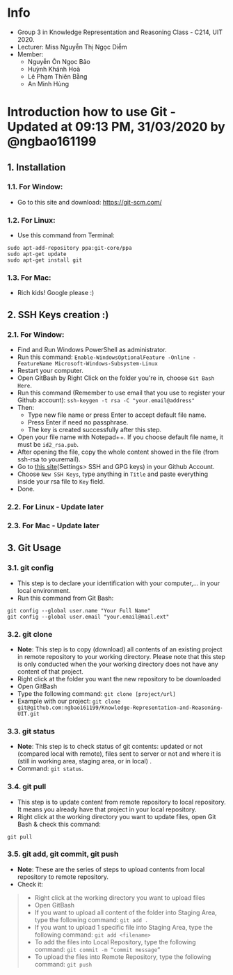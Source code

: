 # Info
- Group 3 in Knowledge Representation and Reasoning Class - C214, UIT 2020.
- Lecturer: Miss Nguyễn Thị Ngọc Diễm
- Member:
  - Nguyễn Ôn Ngọc Bảo
  - Huỳnh Khánh Hoà
  - Lê Phạm Thiên Bằng
  - An Minh Hùng

# Introduction how to use Git - Updated at 09:13 PM, 31/03/2020 by @ngbao161199

## 1. Installation

### 1.1. For Window: 
- Go to this site and download: https://git-scm.com/

### 1.2. For Linux: 
- Use this command from Terminal:
```
sudo apt-add-repository ppa:git-core/ppa
sudo apt-get update
sudo apt-get install git
```

### 1.3. For Mac: 
- Rich kids! Google please :)

## 2. SSH Keys creation :)

### 2.1. For Window: 
- Find and Run Windows PowerShell as administrator.
- Run this command: 
```Enable-WindowsOptionalFeature -Online -FeatureName Microsoft-Windows-Subsystem-Linux```
- Restart your computer.
- Open GitBash by Right Click on the folder you're in, choose `Git Bash Here`.
- Run this command (Remember to use email that you use to register your Github account): 
```ssh-keygen -t rsa -C "your.email@address"```
- Then:
  - Type new file name or press Enter to accept default file name.
  - Press Enter if need no passphrase.
  - The key is created successfully after this step.
- Open your file name with Notepad++. If you choose default file name, it must be `id2_rsa.pub`.
- After opening the file, copy the whole content showed in the file (from ssh-rsa to youremail).
- Go to [this site](https://github.com/settings/keys)(Settings> SSH and GPG keys) in your Github Account. 
- Choose `New SSH Keys`, type anything in `Title` and paste everything inside your rsa file to `Key` field.
- Done.

### 2.2. For Linux - Update later

### 2.3. For Mac - Update later

## 3. Git Usage

### 3.1. git config
- This step is to declare your identification with your computer,... in your local environment. 
- Run this command from Git Bash:
```
git config --global user.name "Your Full Name"
git config --global user.email "your.email@mail.ext"
```

### 3.2. git clone

- **Note**: This step is to copy (download) all contents of an existing project in remote repository to your working directory. Please note that this step is only conducted when the your working directory does not have any content of that project.
- Right click at the folder you want the new repository to be downloaded
-	Open GitBash
-	Type the following command:
```git clone [project/url]```
- Example with our project:
```git clone git@github.com:ngbao161199/Knowledge-Representation-and-Reasoning-UIT.git```

### 3.3. git status

- **Note**: This step is to check status of git contents: updated or not (compared local with remote), files sent to server or not and where it is (still in working area, staging area, or in local) .
- Command: `git status`.

### 3.4. git pull
- This step is to update content from remote repository to local repository.  It means you already have that project in your local repository.
- Right click at the working directory you want to update files, open Git Bash & check this command:
```
git pull
```

### 3.5. git add, git commit, git push

- **Note**: These are the series of steps to upload contents from local repository to remote repository. 
- Check it:
>- Right click at the working directory you want to upload files
>- Open GitBash
>- If you want to upload all content of the folder into Staging Area, type the following command: `git add .`
>- If you want to upload 1 specific file into Staging Area, type the following command: `git add <filename>`
>- To add the files into Local Repository, type the following command: `git commit -m “commit message”`
>- To upload the files into Remote Repository, type the following command: `git push`


